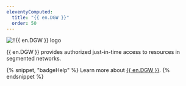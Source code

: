 ```yaml
---
eleventyComputed:
  title: "{{ en.DGW }}"
  order: 50
---
```

![!!{{ en.DGW }} logo](https://cdnweb.devolutions.net/images/projects/gateway/logos/gateway-color-shadow.svg)

{{ en.DGW }} provides authorized just-in-time access to resources in segmented networks.

{% snippet, "badgeHelp" %}
Learn more about [{{ en.DGW }}](/dgw/overview/what-is-dgw/).
{% endsnippet %}
